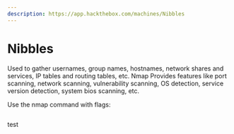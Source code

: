 ```yaml
---
description: https://app.hackthebox.com/machines/Nibbles
---
```


# Nibbles

Used to gather usernames, group names, hostnames, network shares and services, IP tables and routing tables, etc. Nmap Provides features like port scanning, network scanning, vulnerability scanning, OS detection, service version detection, system bios scanning, etc.

Use the nmap command with flags:

```
```

test
